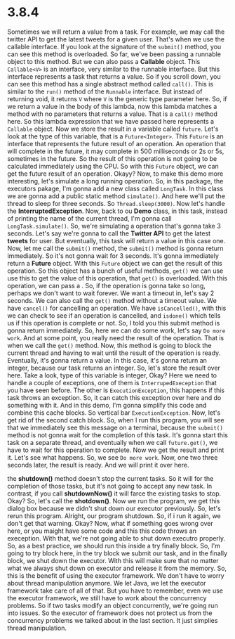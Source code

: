# 3.8.4

Sometimes we will return a value from a task. For example, we may call the twitter API to get the latest tweets for a given user. That's when we use the callable interface. If you look at the signature of the `submit()` method, you can see this method is overloaded. So far, we've been passing a runnable object to this method. But we can also pass a **Callable** object. This `Callable<V>` is an interface, very similar to the runnable interface. But this interface represents a task that returns a value. So if you scroll down, you can see this method has a single abstract method called `call()`. This is similar to the `run()` method of the `Runnable` interface. But instead of returning void, it returns `V` where `V` is the generic type parameter here. So, if we return a value in the body of this lambda, now this lambda matches a method with no parameters that returns a value. That is a `call()` method here. So this lambda expression that we have passed here represents a `Callable` object. Now we store the result in a variable called `future`. Let's look at the type of this variable, that is a `Future<Integer>`. This `Future` is an interface that represents the future result of an operation. An operation that will complete in the future, it may complete in 500 milliseconds or 2s or 5s, sometimes in the future. So the result of this operation is not going to be calculated immediately using the CPU. So with this `Future` object, we can get the future result of an operation. Okayy? Now, to make this demo more interesting, let's simulate a long running operation. So, in this package, the executors pakage, I'm gonna add a new class called `LongTask`. In this class we are gonna add a public static method `simulate()`. And here we'll put the thread to sleep for three seconds. So `Thread.sleep(3000)`. Now let's handle the **InterruptedException**. Now, back to ou **Demo** class, in this task, instead of printing the name of the current thread, I'm gonna call `LongTask.simulate()`. So, we're simulating a operation that's gonna take 3 seconds. Let's say we're gonna to call the **Twitter API** to get the latest **tweets** for user.
But eventually, this task will return a value in this case one. Now, let me call the `submit()` method, the `submit()` method is gonna return immediately. So it's not gonna wait for 3 seconds. It's gonna immediately return a **Future** object. With this `Future` object we can get the result of this operation. So this object has a bunch of useful methods, `get()` we can use use this to get the value of this operation, that `get()` is overloaded. With this operation, we can pass a . So, if the operation is gonna take so long, perhaps we don't want to wait forever. We want a timeout in, let's say 2 seconds. We can also call the `get()` method without a timeout value. We have `cancel()` for cancelling an operation. We have `isCancelled()`, with this we can check to see if an operation is cancelled, and `isdone()` which tells us if this operation is complete or not. So, I told you this submit method is gonna return immediately. So, here we can do some work, let's say `Do more work`. And at some point, you really need the result of the operation. That is when we call the `get()` method. Now, this method is going to block the current thread and having to wait until the result of the operation is ready. Eventually, it's gonna return a value. In this case, it's gonna return an integer, because our task returns an integer. So, let's store the result over here. Take a look, type of this variable is integer, Okay? Here we need to handle a couple of exceptions, one of them is `InterrupedExeception` that you have seen before. The other is `ExecutionException`, this happens if this task throws an exception. So, it can catch this exception over here and do something with it. And in this demo, I'm gonna simplify this code and combine this cache blocks. So vertical bar `ExecutionException`. Now, let's get rid of the second catch block. So, when I run this program, you will see that we immediately see this message on a terminal, because the `submit()` method is not gonna wait for the completion of this task. It's gonna start this task on a separate thread, and eventually when we call `future.get()`, we have to wait for this operation to complete. Now we get the result and print it. Let's see what happens. So, we see `Do more work`. Now, one two three seconds later, the result is ready. And we will print it over here.


the **shutdown()** method doesn't stop the current tasks. So it will for the completion of those tasks, but it's not going to accept any new task. In contrast, if you call **shutdownNow()** it will farce the existing tasks to stop. Okay? So, let's call the **shotdown()**. Now we run the program, we get this dialog box because we didn't shut down our executor previously. So, let's rerun this program. Alright, our program shutdown. So, if i run it again, we don't get that warning. Okay? Now, what if something goes wrong over here, or you maight have some code and this this code throws an exeception. With that, we're not going able to shut down executro properly. So, as a best practice, we should run this inside a try finally block. So, I'm going to try block here, in the try block we submit our task, and in the finally block, we shut down the executor. With this will make sure that no matter what we always shut down on executor and release it from the memory. So, this is the benefit of using the executor framework. We don't have to worry about thread manipulation anymore. We let Java, we let the executor framework take care of all of that. But you have to remember, even we use the executor framework, we still have to work about the concurrency problems. So if two tasks modify an object concurrently, we're going run into issues. So the executor of framework does not protect us from the concurrency problems we talked about in the last section. It just simplies thread manipulation. 